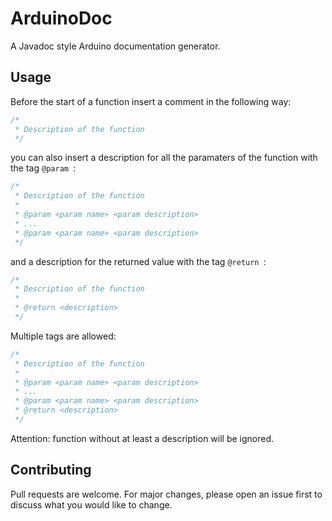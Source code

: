 # ArduinoDoc

A Javadoc style Arduino documentation generator.

## Usage

Before the start of a function insert a comment in the following way:

```cpp
/*
 * Description of the function
 */
```

you can also insert a description for all the paramaters of the function with the tag ```@param ```:

```cpp
/*
 * Description of the function
 *
 * @param <param name> <param description>
 * ...
 * @param <param name> <param description>
 */
```

and a description for the returned value with the tag ```@return ```:

```cpp
/*
 * Description of the function
 *
 * @return <description>
 */
```

Multiple tags are allowed:

```cpp
/*
 * Description of the function
 *
 * @param <param name> <param description>
 * ...
 * @param <param name> <param description>
 * @return <description>
 */
```

Attention: function without at least a description will be ignored.

## Contributing
Pull requests are welcome. For major changes, please open an issue first to discuss what you would like to change.
